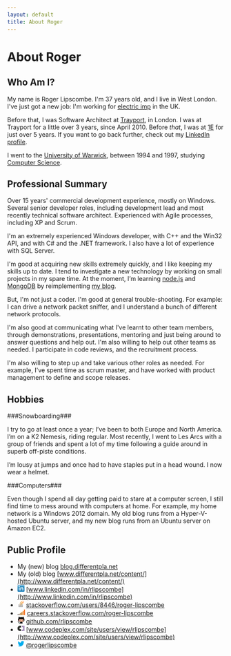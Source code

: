 ```yaml
---
layout: default
title: About Roger
---
```


About Roger
==

Who Am I?
--

My name is Roger Lipscombe. I'm 37 years old, and I live in West London.
I've just got a new job: I'm working for [electric imp](http://electricimp.com) in the UK.

Before that, I was Software Architect at [Trayport](http://trayport.com), in London. I was at Trayport for a little over 3 years, since April 2010.
Before *that*, I was at [1E](http://1e.com) for just over 5 years. If you want to go back further, check out my [LinkedIn profile](http://www.linkedin.com/in/rlipscombe).

I went to the [University of Warwick](http://warwick.ac.uk/), between 1994 and 1997, studying [Computer Science](http://www.dcs.warwick.ac.uk/).

Professional Summary
--

Over 15 years' commercial development experience, mostly on Windows. Several senior developer roles, including development lead and most recently technical software architect.
Experienced with Agile processes, including XP and Scrum.

I'm an extremely experienced Windows developer, with C++ and the Win32 API, and with C# and the .NET framework. I also have a lot of experience with SQL Server.

I'm good at acquiring new skills extremely quickly, and I like keeping my skills up to date. I tend to investigate a new technology by working on small projects in my spare time.
At the moment, I’m learning [node.js](http://nodejs.org/) and [MongoDB](http://www.mongodb.org/) by reimplementing [my blog](http://blog.differentpla.net/).

But, I'm not just a coder. I'm good at general trouble-shooting. For example: I can drive a network packet sniffer, and I understand a bunch of different network protocols.

I'm also good at communicating what I've learnt to other team members, through demonstrations, presentations, mentoring and just being around to answer questions and help out.
I'm also willing to help out other teams as needed. I participate in code reviews, and the recruitment process.

I'm also willing to step up and take various other roles as needed. For example, I've spent time as scrum master, and have worked with product management to define and scope releases.

Hobbies
--

###Snowboarding###

I try to go at least once a year; I’ve been to both Europe and North America. I’m on a K2 Nemesis, riding regular. Most recently, I went to Les Arcs with a group of friends and spent a lot of my time following a guide around in superb off-piste conditions.

I’m lousy at jumps and once had to have staples put in a head wound. I now wear a helmet.

###Computers###

Even though I spend all day getting paid to stare at a computer screen, I still find time to mess around with computers at home.
For example, my home network is a Windows 2012 domain. My old blog runs from a Hyper-V-hosted Ubuntu server, and my new blog runs from an Ubuntu server on Amazon EC2.

Public Profile
--

* My (new) blog	[blog.differentpla.net](http://blog.differentpla.net)
* My (old) blog	[www.differentpla.net/content/](http://www.differentpla.net/content/)
* ![](images/LinkedIn_Logo16px.png) [www.linkedin.com/in/rlipscombe](http://www.linkedin.com/in/rlipscombe)
* ![](images/so-icon.png) [stackoverflow.com/users/8446/roger-lipscombe](http://stackoverflow.com/users/8446/roger-lipscombe)
* ![](images/careers-icon.png) [careers.stackoverflow.com/roger-lipscombe](http://careers.stackoverflow.com/roger-lipscombe)
* ![](images/github-icon.png) [github.com/rlipscombe](http://github.com/rlipscombe)
* ![](images/codeplex-icon.png) [www.codeplex.com/site/users/view/rlipscombe](http://www.codeplex.com/site/users/view/rlipscombe)
* ![](images/twitter-icon.png) [@rogerlipscombe](https://twitter.com/rogerlipscombe)
